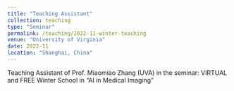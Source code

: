 ```yaml
---
title: "Teaching Assistant"
collection: teaching
type: "Seminar"
permalink: /teaching/2022-11-winter-teaching
venue: "University of Virginia"
date: 2022-11
location: "Shanghai, China"
---
```


Teaching Assistant of Prof. Miaomiao Zhang (UVA) in the seminar: VIRTUAL and FREE Winter 
School in “AI in Medical Imaging”

